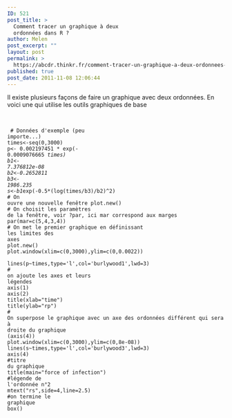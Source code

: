 ```yaml
---
ID: 521
post_title: >
  Comment tracer un graphique à deux
  ordonnées dans R ?
author: Melen
post_excerpt: ""
layout: post
permalink: >
  https://abcdr.thinkr.fr/comment-tracer-un-graphique-a-deux-ordonnees-dans-r/
published: true
post_date: 2011-11-08 12:06:44
---
```

Il existe plusieurs façons de faire un graphique avec deux ordonnées. En voici une qui utilise les outils graphiques de base<br /><br /> <pre><code> <br /> # Données d'exemple (peu importe...)<br />times&lt;-seq(0,3000)<br />p&lt;- 0.002197451 * exp(- 0.0009076665 *times)<br />b1&lt;- 7.376812e-08<br />b2&lt;-0.2652811<br />b3&lt;- 1986.235<br />s&lt;-b1*exp(-0.5*(log(times/b3)/b2)^2)<br /># On ouvre une nouvelle fenêtre plot.new()<br /># On choisit les paramètres de la fenêtre, voir ?par, ici mar correspond aux marges par(mar=c(5,4,3,4))<br /># On met le premier graphique en définissant les limites des axes<br />plot.new()<br />plot.window(xlim=c(0,3000),ylim=c(0,0.0022))<br /><br />lines(p~times,type='l',col='burlywood1',lwd=3)<br /># on ajoute les axes et leurs légendes<br />axis(1)<br />axis(2)<br />title(xlab="time")<br />title(ylab="rp")<br /># On superpose le graphique avec un axe des ordonnées différent qui sera à droite du graphique (axis(4))<br />plot.window(xlim=c(0,3000),ylim=c(0,8e-08))<br />lines(s~times,type='l',col='burlywood3',lwd=3)<br />axis(4)<br />#titre du graphique<br />title(main="force of infection")<br />#légende de l'ordonnée n°2<br />mtext("rs",side=4,line=2.5)<br />#on termine le graphique<br />box() <br /><br /></code></pre>